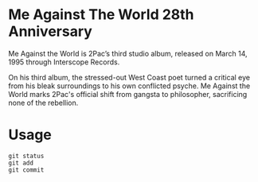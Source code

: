 # Me Against The World 28th Anniversary
Me Against the World is 2Pac’s third studio album, released on March 14, 1995 through Interscope Records.

On his third album, the stressed-out West Coast poet turned a critical eye from his bleak surroundings to his own conflicted psyche. Me Against the World marks 2Pac's official shift from gangsta to philosopher, sacrificing none of the rebellion.

# Usage
```
git status
git add
git commit
```
